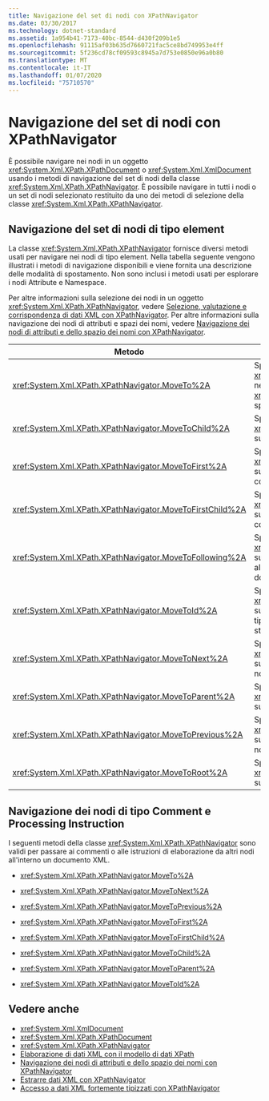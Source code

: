 ```yaml
---
title: Navigazione del set di nodi con XPathNavigator
ms.date: 03/30/2017
ms.technology: dotnet-standard
ms.assetid: 1a954b41-7173-40bc-8544-d430f209b1e5
ms.openlocfilehash: 91115af03b635d7660721fac5ce8bd749953e4ff
ms.sourcegitcommit: 5f236cd78cf09593c8945a7d753e0850e96a0b80
ms.translationtype: MT
ms.contentlocale: it-IT
ms.lasthandoff: 01/07/2020
ms.locfileid: "75710570"
---
```

# <a name="node-set-navigation-using-xpathnavigator"></a>Navigazione del set di nodi con XPathNavigator
È possibile navigare nei nodi in un oggetto <xref:System.Xml.XPath.XPathDocument> o <xref:System.Xml.XmlDocument> usando i metodi di navigazione del set di nodi della classe <xref:System.Xml.XPath.XPathNavigator>. È possibile navigare in tutti i nodi o un set di nodi selezionato restituito da uno dei metodi di selezione della classe <xref:System.Xml.XPath.XPathNavigator>.  
  
## <a name="element-node-set-navigation"></a>Navigazione del set di nodi di tipo element  
 La classe <xref:System.Xml.XPath.XPathNavigator> fornisce diversi metodi usati per navigare nei nodi di tipo element. Nella tabella seguente vengono illustrati i metodi di navigazione disponibili e viene fornita una descrizione delle modalità di spostamento. Non sono inclusi i metodi usati per esplorare i nodi Attribute e Namespace.  
  
 Per altre informazioni sulla selezione dei nodi in un oggetto <xref:System.Xml.XPath.XPathNavigator>, vedere [Selezione, valutazione e corrispondenza di dati XML con XPathNavigator](../../../../docs/standard/data/xml/selecting-evaluating-and-matching-xml-data-using-xpathnavigator.md). Per altre informazioni sulla navigazione dei nodi di attributi e spazi dei nomi, vedere [Navigazione dei nodi di attributi e dello spazio dei nomi con XPathNavigator](../../../../docs/standard/data/xml/attribute-and-namespace-node-navigation-using-xpathnavigator.md).  
  
|Metodo|Descrizione|  
|------------|-----------------|  
|<xref:System.Xml.XPath.XPathNavigator.MoveTo%2A>|Sposta il tipo <xref:System.Xml.XPath.XPathNavigator> nella stessa posizione dell'oggetto <xref:System.Xml.XPath.XPathNavigator> specificato.|  
|<xref:System.Xml.XPath.XPathNavigator.MoveToChild%2A>|Sposta il tipo <xref:System.Xml.XPath.XPathNavigator> su un nodo figlio del nodo corrente.|  
|<xref:System.Xml.XPath.XPathNavigator.MoveToFirst%2A>|Sposta il tipo <xref:System.Xml.XPath.XPathNavigator> sul primo nodo di pari livello del nodo corrente.|  
|<xref:System.Xml.XPath.XPathNavigator.MoveToFirstChild%2A>|Sposta il tipo <xref:System.Xml.XPath.XPathNavigator> sul primo nodo figlio del nodo corrente.|  
|<xref:System.Xml.XPath.XPathNavigator.MoveToFollowing%2A>|Sposta il tipo <xref:System.Xml.XPath.XPathNavigator> sull'elemento specificato in base all'ordine con cui è riportato nel documento.|  
|<xref:System.Xml.XPath.XPathNavigator.MoveToId%2A>|Sposta il tipo <xref:System.Xml.XPath.XPathNavigator> sul nodo che dispone di un attributo di tipo `ID`, il cui valore corrisponde alla stringa <xref:System.String> indicata.|  
|<xref:System.Xml.XPath.XPathNavigator.MoveToNext%2A>|Sposta il tipo <xref:System.Xml.XPath.XPathNavigator> sul successivo nodo di pari livello del nodo corrente.|  
|<xref:System.Xml.XPath.XPathNavigator.MoveToParent%2A>|Sposta il tipo <xref:System.Xml.XPath.XPathNavigator> sul nodo padre del nodo corrente.|  
|<xref:System.Xml.XPath.XPathNavigator.MoveToPrevious%2A>|Sposta il tipo <xref:System.Xml.XPath.XPathNavigator> sul precedente nodo di pari livello del nodo corrente.|  
|<xref:System.Xml.XPath.XPathNavigator.MoveToRoot%2A>|Sposta il tipo <xref:System.Xml.XPath.XPathNavigator> sul nodo radice del documento XML.|  
  
## <a name="comments-and-processing-instruction-node-navigation"></a>Navigazione dei nodi di tipo Comment e Processing Instruction  
 I seguenti metodi della classe <xref:System.Xml.XPath.XPathNavigator> sono validi per passare ai commenti o alle istruzioni di elaborazione da altri nodi all'interno un documento XML.  
  
- <xref:System.Xml.XPath.XPathNavigator.MoveTo%2A>  
  
- <xref:System.Xml.XPath.XPathNavigator.MoveToNext%2A>  
  
- <xref:System.Xml.XPath.XPathNavigator.MoveToPrevious%2A>  
  
- <xref:System.Xml.XPath.XPathNavigator.MoveToFirst%2A>  
  
- <xref:System.Xml.XPath.XPathNavigator.MoveToFirstChild%2A>  
  
- <xref:System.Xml.XPath.XPathNavigator.MoveToChild%2A>  
  
- <xref:System.Xml.XPath.XPathNavigator.MoveToParent%2A>  
  
- <xref:System.Xml.XPath.XPathNavigator.MoveToId%2A>  
  
## <a name="see-also"></a>Vedere anche

- <xref:System.Xml.XmlDocument>
- <xref:System.Xml.XPath.XPathDocument>
- <xref:System.Xml.XPath.XPathNavigator>
- [Elaborazione di dati XML con il modello di dati XPath](../../../../docs/standard/data/xml/process-xml-data-using-the-xpath-data-model.md)
- [Navigazione dei nodi di attributi e dello spazio dei nomi con XPathNavigator](../../../../docs/standard/data/xml/attribute-and-namespace-node-navigation-using-xpathnavigator.md)
- [Estrarre dati XML con XPathNavigator](../../../../docs/standard/data/xml/extract-xml-data-using-xpathnavigator.md)
- [Accesso a dati XML fortemente tipizzati con XPathNavigator](../../../../docs/standard/data/xml/accessing-strongly-typed-xml-data-using-xpathnavigator.md)
